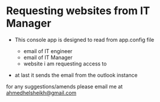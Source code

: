 # Requesting websites from IT Manager #

* This console app is designed to read from app.config file 
    * email of IT engineer
    * email of IT Manager
    * website i am requesting access to

* at last it sends the email from the outlook instance

for any suggestions/amends please email me at <a>ahmedhelsheikh@gmail.com</a>